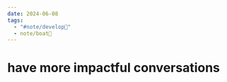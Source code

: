 ```yaml
---
date: 2024-06-08
tags:
  - "#note/develop🍃"
  - note/boat🚤
---
```

# have more impactful conversations


